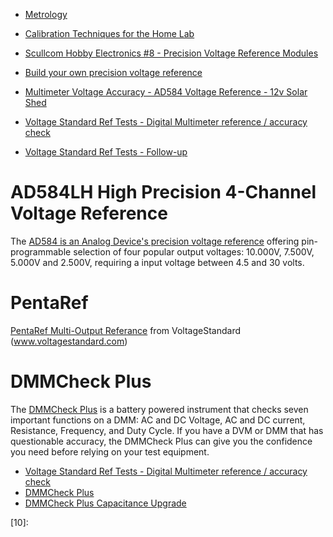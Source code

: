 <!--
Maintainer:   jeffskinnerbox@yahoo.com / www.jeffskinnerbox.me
Version:      0.0.0
-->


* [Metrology](https://en.wikipedia.org/wiki/Metrology)

* [Calibration Techniques for the Home Lab](http://ve2azx.net/technical/CalTechniquesfortheHomeLab-2-Compressed.pdf)

* [Scullcom Hobby Electronics #8 - Precision Voltage Reference Modules](https://www.youtube.com/watch?v=zm_ZBT4t4dA)
* [Build your own precision voltage reference](https://www.youtube.com/watch?v=yzE6DZ23o9s)
* [Multimeter Voltage Accuracy - AD584 Voltage Reference - 12v Solar Shed](https://www.youtube.com/watch?v=BQIe2hfq9-M)

* [Voltage Standard Ref Tests - Digital Multimeter reference / accuracy check](https://www.youtube.com/watch?v=jXvGpFMKj5U)
* [Voltage Standard Ref Tests - Follow-up](https://www.youtube.com/watch?v=XnTE13Szaqs&feature=emb_logo)


# AD584LH High Precision 4-Channel Voltage Reference
The [AD584 is an Analog Device's precision voltage reference][01] offering
pin-programmable selection of four popular output voltages: 10.000V, 7.500V, 5.000V and 2.500V,
requiring a input voltage between 4.5 and 30 volts.

# PentaRef
[PentaRef Multi-Output Referance][02] from VoltageStandard (www.voltagestandard.com)

# DMMCheck Plus
The [DMMCheck Plus][03] is a battery powered instrument that checks seven important functions on a DMM: AC and DC Voltage, AC and DC current, Resistance, Frequency, and Duty Cycle.  If you have a DVM or DMM that has questionable accuracy, the DMMCheck Plus can give you the confidence you need before relying on your test equipment.

* [Voltage Standard Ref Tests - Digital Multimeter reference / accuracy check](https://www.youtube.com/watch?v=jXvGpFMKj5U)
* [DMMCheck Plus](https://www.youtube.com/watch?v=iBQChftK9BA)
* [DMMCheck Plus Capacitance Upgrade](https://www.youtube.com/watch?v=rMVbVMngRI0)



[01]:https://pdf1.alldatasheet.pl/datasheet-pdf/view/48075/AD/AD584LH.html
[02]:https://voltagestandard.com/pentaref
[03]:https://dmmcheckplus.com/
[04]:
[05]:
[06]:
[07]:
[08]:
[09]:
[10]:
